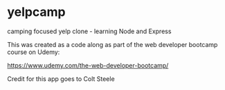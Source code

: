 # yelpcamp
camping focused yelp clone - learning Node and Express

This was created as a code along as part of the web developer bootcamp course on Udemy:

https://www.udemy.com/the-web-developer-bootcamp/

Credit for this app goes to Colt Steele
